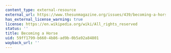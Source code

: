 ```yaml
---
content_type: external-resource
external_url: https://www.thesunmagazine.org/issues/439/becoming-a-horse
has_external_license_warning: true
license: https://en.wikipedia.org/wiki/All_rights_reserved
status: ''
title: Becoming a Horse
uid: 59ff1799-b660-4b86-ad9b-0b5a92a84801
wayback_url: ''
---
```

